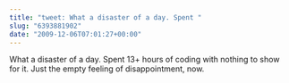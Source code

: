 ```yaml
---
title: "tweet: What a disaster of a day. Spent "
slug: "6393881902"
date: "2009-12-06T07:01:27+00:00"
---
```

What a disaster of a day. Spent 13+ hours of coding with nothing to show for it. Just the empty feeling of disappointment, now.